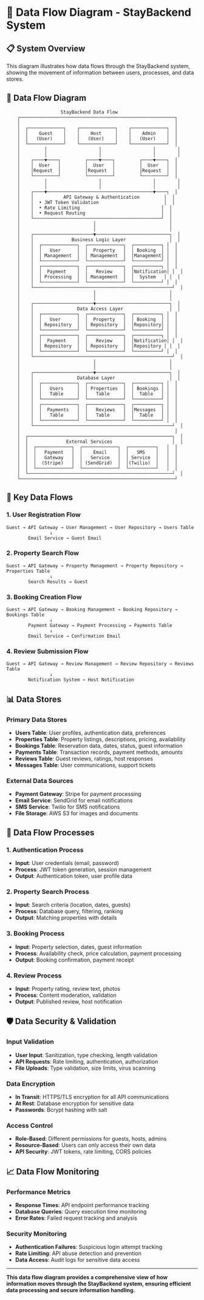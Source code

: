 # 🔄 Data Flow Diagram - StayBackend System

## 📋 System Overview

This diagram illustrates how data flows through the StayBackend system, showing the movement of information between users, processes, and data stores.

## 🎯 Data Flow Diagram

```
                    StayBackend Data Flow
    ┌─────────────────────────────────────────────────────────┐
    │                                                         │
    │  ┌─────────────┐    ┌─────────────┐    ┌─────────────┐  │
    │  │    Guest    │    │    Host     │    │    Admin    │  │
    │  │   (User)    │    │   (User)    │    │   (User)    │  │
    │  └─────────────┘    └─────────────┘    └─────────────┘  │
    │         │                   │                   │        │
    │         │                   │                   │        │
    │    ┌────▼────┐         ┌────▼────┐         ┌────▼────┐  │
    │    │  User   │         │  User   │         │  User   │  │
    │    │Request  │         │Request  │         │Request  │  │
    │    └─────────┘         └─────────┘         └─────────┘  │
    │         │                   │                   │        │
    │         │                   │                   │        │
    │    ┌────▼───────────────────────────────────────▼────┐  │
    │    │           API Gateway & Authentication         │  │
    │    │  • JWT Token Validation                        │  │
    │    │  • Rate Limiting                              │  │
    │    │  • Request Routing                            │  │
    │    └───────────────────────────────────────────────┘  │
    │                           │                           │
    │                           │                           │
    │    ┌──────────────────────▼───────────────────────────┐  │
    │    │              Business Logic Layer                │  │
    │    │  ┌─────────────┐  ┌─────────────┐  ┌──────────┐ │  │
    │    │  │   User      │  │  Property   │  │ Booking  │ │  │
    │    │  │ Management  │  │ Management  │  │Management│ │  │
    │    │  └─────────────┘  └─────────────┘  └──────────┘ │  │
    │    │  ┌─────────────┐  ┌─────────────┐  ┌──────────┐ │  │
    │    │  │  Payment    │  │   Review    │  │Notification│ │  │
    │    │  │ Processing  │  │ Management  │  │  System   │ │  │
    │    │  └─────────────┘  └─────────────┘  └──────────┘ │  │
    │    └───────────────────────────────────────────────────┘  │
    │                           │                           │
    │                           │                           │
    │    ┌──────────────────────▼───────────────────────────┐  │
    │    │                Data Access Layer                 │  │
    │    │  ┌─────────────┐  ┌─────────────┐  ┌──────────┐ │  │
    │    │  │   User      │  │  Property   │  │ Booking  │ │  │
    │    │  │ Repository  │  │ Repository  │  │Repository│ │  │
    │    │  └─────────────┘  └─────────────┘  └──────────┘ │  │
    │    │  ┌─────────────┐  ┌─────────────┐  ┌──────────┐ │  │
    │    │  │  Payment    │  │   Review    │  │Notification│ │  │
    │    │  │ Repository  │  │ Repository  │  │Repository │ │  │
    │    │  └─────────────┘  └─────────────┘  └──────────┘ │  │
    │    └───────────────────────────────────────────────────┘  │
    │                           │                           │
    │                           │                           │
    │    ┌──────────────────────▼───────────────────────────┐  │
    │    │                Database Layer                    │  │
    │    │  ┌─────────────┐  ┌─────────────┐  ┌──────────┐ │  │
    │    │  │   Users     │  │ Properties  │  │ Bookings │ │  │
    │    │  │   Table     │  │   Table     │  │  Table   │ │  │
    │    │  └─────────────┘  └─────────────┘  └──────────┘ │  │
    │    │  ┌─────────────┐  ┌─────────────┐  ┌──────────┐ │  │
    │    │  │  Payments   │  │   Reviews   │  │Messages  │ │  │
    │    │  │   Table     │  │   Table     │  │  Table   │ │  │
    │    │  └─────────────┘  └─────────────┘  └──────────┘ │  │
    │    └───────────────────────────────────────────────────┘  │
    │                                                         │
    │  ┌─────────────────────────────────────────────────────┐  │
    │  │              External Services                      │  │
    │  │  ┌─────────────┐  ┌─────────────┐  ┌──────────┐   │  │
    │  │  │   Payment   │  │    Email    │  │   SMS    │   │  │
    │  │  │   Gateway   │  │   Service   │  │ Service  │   │  │
    │  │  │  (Stripe)   │  │ (SendGrid)  │  │(Twilio)  │   │  │
    │  │  └─────────────┘  └─────────────┘  └──────────┘   │  │
    │  └─────────────────────────────────────────────────────┘  │
    └─────────────────────────────────────────────────────────┘
```

## 🔄 Key Data Flows

### 1. User Registration Flow
```
Guest → API Gateway → User Management → User Repository → Users Table
                ↓
        Email Service → Guest Email
```

### 2. Property Search Flow
```
Guest → API Gateway → Property Management → Property Repository → Properties Table
                ↓
        Search Results → Guest
```

### 3. Booking Creation Flow
```
Guest → API Gateway → Booking Management → Booking Repository → Bookings Table
                ↓
        Payment Gateway → Payment Processing → Payments Table
                ↓
        Email Service → Confirmation Email
```

### 4. Review Submission Flow
```
Guest → API Gateway → Review Management → Review Repository → Reviews Table
                ↓
        Notification System → Host Notification
```

## 📊 Data Stores

### Primary Data Stores
- **Users Table**: User profiles, authentication data, preferences
- **Properties Table**: Property listings, descriptions, pricing, availability
- **Bookings Table**: Reservation data, dates, status, guest information
- **Payments Table**: Transaction records, payment methods, amounts
- **Reviews Table**: Guest reviews, ratings, host responses
- **Messages Table**: User communications, support tickets

### External Data Sources
- **Payment Gateway**: Stripe for payment processing
- **Email Service**: SendGrid for email notifications
- **SMS Service**: Twilio for SMS notifications
- **File Storage**: AWS S3 for images and documents

## 🔄 Data Flow Processes

### 1. Authentication Process
- **Input**: User credentials (email, password)
- **Process**: JWT token generation, session management
- **Output**: Authentication token, user profile data

### 2. Property Search Process
- **Input**: Search criteria (location, dates, guests)
- **Process**: Database query, filtering, ranking
- **Output**: Matching properties with details

### 3. Booking Process
- **Input**: Property selection, dates, guest information
- **Process**: Availability check, price calculation, payment processing
- **Output**: Booking confirmation, payment receipt

### 4. Review Process
- **Input**: Property rating, review text, photos
- **Process**: Content moderation, validation
- **Output**: Published review, host notification

## 🛡️ Data Security & Validation

### Input Validation
- **User Input**: Sanitization, type checking, length validation
- **API Requests**: Rate limiting, authentication, authorization
- **File Uploads**: Type validation, size limits, virus scanning

### Data Encryption
- **In Transit**: HTTPS/TLS encryption for all API communications
- **At Rest**: Database encryption for sensitive data
- **Passwords**: Bcrypt hashing with salt

### Access Control
- **Role-Based**: Different permissions for guests, hosts, admins
- **Resource-Based**: Users can only access their own data
- **API Security**: JWT tokens, rate limiting, CORS policies

## 📈 Data Flow Monitoring

### Performance Metrics
- **Response Times**: API endpoint performance tracking
- **Database Queries**: Query execution time monitoring
- **Error Rates**: Failed request tracking and analysis

### Security Monitoring
- **Authentication Failures**: Suspicious login attempt tracking
- **Rate Limiting**: API abuse detection and prevention
- **Data Access**: Audit logs for sensitive data access

---

**This data flow diagram provides a comprehensive view of how information moves through the StayBackend system, ensuring efficient data processing and secure information handling.**
